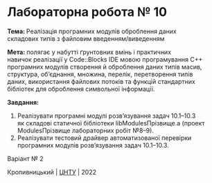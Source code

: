 ﻿# Лабораторна робота № 10

<b>Тема: </b>Реалізація програмних модулів оброблення даних<br>
складових типів з файловим введенням/виведенням 

<b>Мета: </b>полягає у набутті ґрунтовних вмінь і практичних<br>
навичок реалізації у Code::Blocks IDE мовою програмування С++<br>
програмних модулів створення й оброблення даних типів масив,<br>
структура, об’єднання, множина, перелік, перетворення типів<br>
даних, використання файлових потоків та функцій стандартних<br>
бібліотек для оброблення символьної інформації.<br>

<b>Завдання: </b><br>
1) Реалізувати програмні модулі розв’язування задач 10.1–10.3<br>
як складові статичної бібліотеки libModulesПрізвище.а (проект<br>
ModulesПрізвище лабораторних робіт №8–9).<br>
2) Реалізувати тестовий драйвер автоматизованої перевірки<br>
програмних модулів розв’язування задач 10.1–10.3.<br>

Варіант № 2<br>


Кропивницький | <a href="http://www.kntu.kr.ua/">ЦНТУ</a> | 2022
